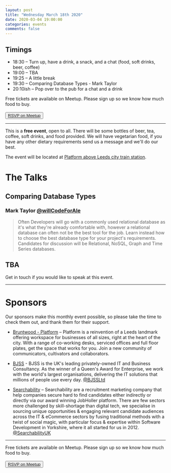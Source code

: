 ```yaml
---
layout: post
title: "Wednesday March 18th 2020"
date: 2020-03-04 19:00:00
categories: events
comments: false
---
```


## Timings

* 18:30 – Turn up, have a drink, a snack, and a chat (food, soft drinks, beer, coffee)
* 19:00 – TBA
* 19:25 – A little break
* 19:30 – Comparing Database Types - Mark Taylor
* 20:10ish – Pop over to the pub for a chat and a drink

Free tickets are available on Meetup. Please sign up so we know how much food to buy.  
<br><button>[RSVP on Meetup](https://www.meetup.com/leedsphp/events/269161474/)</button>

<hr/>

This is a **free event**, open to all. There will be some bottles of beer, tea, coffee, soft drinks, and food provided. We will have vegetarian food, if you have any other dietary requirements send us a message and we'll do our best.

The event will be located at [Platform above Leeds city train station](https://bruntwood.co.uk/our-locations/leeds/platform/).

# The Talks

## Comparing Database Types

### Mark Taylor [@willCodeForAle](https://www.twitter.com/willCodeForAle)

> Often Developers will go with a commonly used relational database as it's what they're already comfortable with, however a relational database can often not be the best tool for the job. Learn instead how to choose the best database type for your project's requirements. Candidates for discussion will be Relational, NoSQL, Graph and Time Series databases.

## TBA

Get in touch if you would like to speak at this event.

<hr/>

# Sponsors

Our sponsors make this monthly event possible, so please take the time to check them out, and thank them for their support.

* [Bruntwood - Platform](https://bruntwood.co.uk/our-locations/leeds/platform/) – Platform is a reinvention of a Leeds landmark offering workspace for businesses of all sizes, right at the heart of the city. With a range of co-working desks, serviced offices and full floor plates, get the space that works for you. Join a new community of communicators, cultivators and collaborators.

* [BJSS](https://www.bjss.com) - BJSS is the UK's leading privately-owned IT and Business Consultancy. As the winner of a Queen's Award for Enterprise, we work with the world's largest organisations, delivering the IT solutions that millions of people use every day. [@BJSSLtd](https://twitter.com/BJSSLtd)

* [Searchability](https://searchability.co.uk/) – Searchability are a recruitment marketing company that help companies secure hard to find candidates either indirectly or directly via our award winning JobHoller platform. There are few sectors more challenged by skill-shortage than digital tech, we specialise in sourcing unique opportunities & engaging relevant candidate audiences across the IT & eCommerce sectors by fusing traditional methods with a twist of social magic, with particular focus & expertise within Software Development in Yorkshire, where it all started for us in 2012. [@SearchabilityUK](https://twitter.com/SearchabilityUK)

<hr/>

Free tickets are available on Meetup. Please sign up so we know how much food to buy.  
<br><button>[RSVP on Meetup](https://www.meetup.com/leedsphp/events/269161474/)</button>
